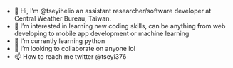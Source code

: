 - 👋 Hi, I’m @tseyihelio an assistant researcher/software developer at Central Weather Bureau, Taiwan. 
- 👀 I’m interested in learning new coding skills, can be anything from web developing to mobile app development or machine learning
- 🌱 I’m currently learning python
- 💞️ I’m looking to collaborate on anyone lol
- 📫 How to reach me twitter @tseyi376

<!---
tseyihelio/tseyihelio is a ✨ special ✨ repository because its `README.md` (this file) appears on your GitHub profile.
You can click the Preview link to take a look at your changes.
--->
